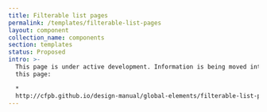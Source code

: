```yaml
---
title: Filterable list pages
permalink: /templates/filterable-list-pages
layout: component
collection_name: components
section: templates
status: Proposed
intro: >-
  This page is under active development. Information is being moved into it from
  this page:

  *
  http://cfpb.github.io/design-manual/global-elements/filterable-list-pages.html
---
```


